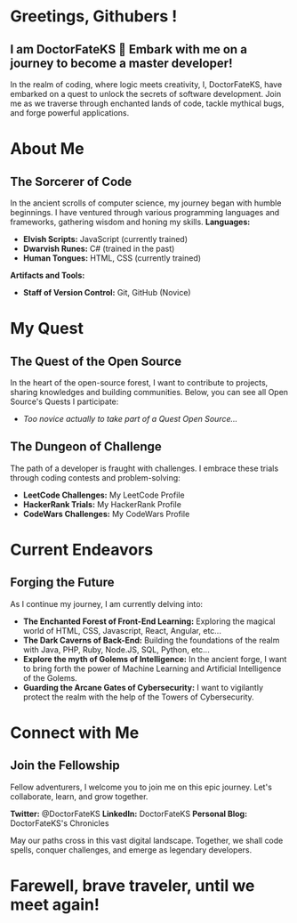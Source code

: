 # Greetings, Githubers !
## I am DoctorFateKS 👋 Embark with me on a journey to become a master developer!
In the realm of coding, where logic meets creativity, I, DoctorFateKS, have embarked on a quest to unlock the secrets of software development. Join me as we traverse through enchanted lands of code, tackle mythical bugs, and forge powerful applications.

# About Me
## The Sorcerer of Code
In the ancient scrolls of computer science, my journey began with humble beginnings. I have ventured through various programming languages and frameworks, gathering wisdom and honing my skills.
**Languages:**
- **Elvish Scripts:** JavaScript (currently trained)
- **Dwarvish Runes:** C# (trained in the past)
- **Human Tongues:** HTML, CSS (currently trained)

**Artifacts and Tools:**
- **Staff of Version Control:** Git, GitHub (Novice)

# My Quest
## The Quest of the Open Source
In the heart of the open-source forest, I want to contribute to projects, sharing knowledges and building communities. Below, you can see all Open Source's Quests I participate:
- _Too novice actually to take part of a Quest Open Source..._

## The Dungeon of Challenge
The path of a developer is fraught with challenges. I embrace these trials through coding contests and problem-solving:
- **LeetCode Challenges:** My LeetCode Profile
- **HackerRank Trials:** My HackerRank Profile
- **CodeWars Challenges:** My CodeWars Profile

# Current Endeavors
## Forging the Future
As I continue my journey, I am currently delving into:

- **The Enchanted Forest of Front-End Learning:** Exploring the magical world of HTML, CSS, Javascript, React, Angular, etc...
- **The Dark Caverns of Back-End:** Building the foundations of the realm with Java, PHP, Ruby, Node.JS, SQL, Python, etc...
- **Explore the myth of Golems of Intelligence:** In the ancient forge, I want to bring forth the power of Machine Learning and Artificial Intelligence of the Golems.
- **Guarding the Arcane Gates of Cybersecurity:** I want to vigilantly protect the realm with the help of the Towers of Cybersecurity.

# Connect with Me
## Join the Fellowship
Fellow adventurers, I welcome you to join me on this epic journey. Let's collaborate, learn, and grow together.

**Twitter:** @DoctorFateKS
**LinkedIn:** DoctorFateKS
**Personal Blog:** DoctorFateKS's Chronicles

May our paths cross in this vast digital landscape. Together, we shall code spells, conquer challenges, and emerge as legendary developers.

# Farewell, brave traveler, until we meet again!

